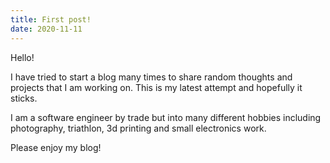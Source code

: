 ```yaml
---
title: First post!
date: 2020-11-11
---
```



Hello!

I have tried to start a blog many times to share random thoughts and projects that I am working on. This is my latest attempt and hopefully it sticks. 

I am a software engineer by trade but into many different hobbies including photography, triathlon, 3d printing and small electronics work. 

Please enjoy my blog!
